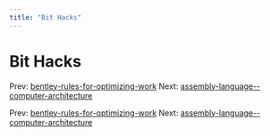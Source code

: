```yaml
---
title: "Bit Hacks"
---
```


# Bit Hacks

Prev: [bentley-rules-for-optimizing-work](bentley-rules-for-optimizing-work.md)
Next: [assembly-language--computer-architecture](assembly-language--computer-architecture.md)

Prev: [bentley-rules-for-optimizing-work](bentley-rules-for-optimizing-work.md)
Next: [assembly-language--computer-architecture](assembly-language--computer-architecture.md)
